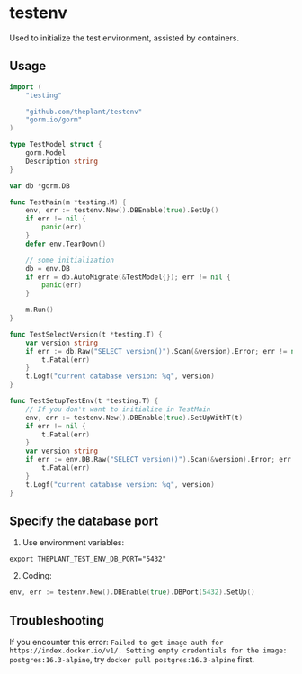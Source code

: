 # testenv
Used to initialize the test environment, assisted by containers.

## Usage

```go
import (
	"testing"

	"github.com/theplant/testenv"
	"gorm.io/gorm"
)

type TestModel struct {
	gorm.Model
	Description string
}

var db *gorm.DB

func TestMain(m *testing.M) {
	env, err := testenv.New().DBEnable(true).SetUp()
	if err != nil {
		panic(err)
	}
	defer env.TearDown()

	// some initialization
	db = env.DB
	if err = db.AutoMigrate(&TestModel{}); err != nil {
		panic(err)
	}

	m.Run()
}

func TestSelectVersion(t *testing.T) {
	var version string
	if err := db.Raw("SELECT version()").Scan(&version).Error; err != nil {
		t.Fatal(err)
	}
	t.Logf("current database version: %q", version)
}

func TestSetupTestEnv(t *testing.T) {
	// If you don't want to initialize in TestMain
	env, err := testenv.New().DBEnable(true).SetUpWithT(t)
	if err != nil {
		t.Fatal(err)
	}
	var version string
	if err := env.DB.Raw("SELECT version()").Scan(&version).Error; err != nil {
		t.Fatal(err)
	}
	t.Logf("current database version: %q", version)
}
```

## Specify the database port

1. Use environment variables:

```shell
export THEPLANT_TEST_ENV_DB_PORT="5432"
```

2. Coding:

```go
env, err := testenv.New().DBEnable(true).DBPort(5432).SetUp()
```

## Troubleshooting

If you encounter this error: `Failed to get image auth for https://index.docker.io/v1/. Setting empty credentials for the image: postgres:16.3-alpine`, try `docker pull postgres:16.3-alpine` first.